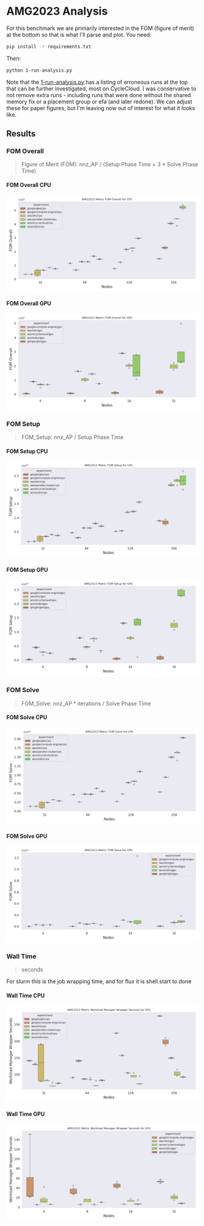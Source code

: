 # AMG2023 Analysis

For this benchmark we are primarily interested in the FOM (figure of merit) at the bottom so that is what I'll parse and plot. You need:

```bash
pip install -r requirements.txt
```

Then:

```bash
python 1-run-analysis.py
```

Note that the [1-run-analysis.py](1-run-analysis.py) has a listing of erroneous runs at the top that can be further investigated, most on CycleCloud. I was conservative to not remove extra runs - including runs that were done without the shared memory fix or a placement group or efa (and later redone). We can adjust these for paper figures, but I'm leaving now out of interest for what it looks like.

## Results

### FOM Overall

> Figure of Merit (FOM): nnz_AP / (Setup Phase Time + 3 * Solve Phase Time)

#### FOM Overall CPU

![data/img/amg2023-fom_overall-cpu.png](data/img/amg2023-fom_overall-cpu.png)

#### FOM Overall GPU

![data/img/amg2023-fom_overall-gpu.png](data/img/amg2023-fom_overall-gpu.png)

### FOM Setup

> FOM_Setup: nnz_AP / Setup Phase Time

#### FOM Setup CPU

![data/img/amg2023-fom_setup-cpu.png](data/img/amg2023-fom_setup-cpu.png)

#### FOM Setup GPU

![data/img/amg2023-fom_setup-gpu.png](data/img/amg2023-fom_setup-gpu.png)

### FOM Solve

> FOM_Solve: nnz_AP * iterations / Solve Phase Time

#### FOM Solve CPU

![data/img/amg2023-fom_solve-cpu.png](data/img/amg2023-fom_solve-cpu.png)

#### FOM Solve GPU

![data/img/amg2023-fom_solve-gpu.png](data/img/amg2023-fom_solve-gpu.png)

### Wall Time

> seconds

For slurm this is the job wrapping time, and for flux it is shell.start to done

#### Wall Time CPU

![data/img/amg2023-workload_manager_wrapper_seconds-cpu.png](data/img/amg2023-workload_manager_wrapper_seconds-cpu.png)

#### Wall Time GPU

![data/img/amg2023-workload_manager_wrapper_seconds-gpu.png](data/img/amg2023-workload_manager_wrapper_seconds-gpu.png)

